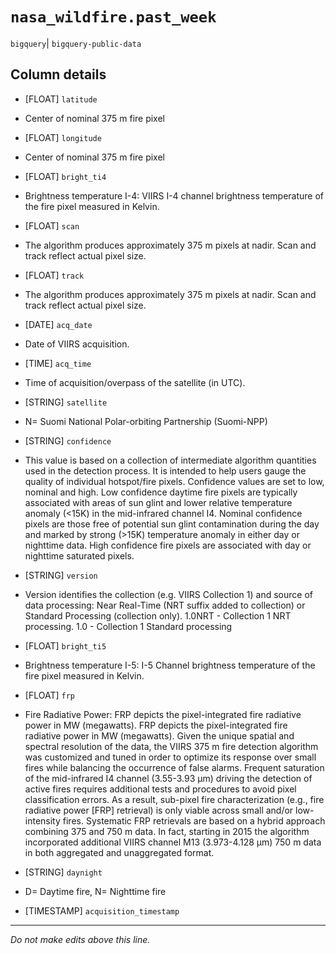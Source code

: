 # `nasa_wildfire.past_week`
`bigquery`| `bigquery-public-data`

## Column details
* [FLOAT]     `latitude`
 - Center of nominal 375 m fire pixel
* [FLOAT]     `longitude`
 - Center of nominal 375 m fire pixel
* [FLOAT]     `bright_ti4`
 - Brightness temperature I-4: VIIRS I-4 channel brightness temperature of the fire pixel measured in Kelvin.
* [FLOAT]     `scan`
 - The algorithm produces approximately 375 m pixels at nadir. Scan and track reflect actual pixel size.
* [FLOAT]     `track`
 - The algorithm produces approximately 375 m pixels at nadir. Scan and track reflect actual pixel size.
* [DATE]      `acq_date`
 - Date of VIIRS acquisition.
* [TIME]      `acq_time`
 - Time of acquisition/overpass of the satellite (in UTC).
* [STRING]    `satellite`
 - N= Suomi National Polar-orbiting Partnership (Suomi-NPP)
* [STRING]    `confidence`
 - This value is based on a collection of intermediate algorithm quantities used in the detection process. It is intended to help users gauge the quality of individual hotspot/fire pixels. Confidence values are set to low, nominal and high. Low confidence daytime fire pixels are typically associated with areas of sun glint and lower relative temperature anomaly (<15K) in the mid-infrared channel I4. Nominal confidence pixels are those free of potential sun glint contamination during the day and marked by strong (>15K) temperature anomaly in either day or nighttime data. High confidence fire pixels are associated with day or nighttime saturated pixels.
* [STRING]    `version`
 - Version identifies the collection (e.g. VIIRS Collection 1) and source of data processing: Near Real-Time (NRT suffix added to collection) or Standard Processing (collection only). 1.0NRT - Collection 1 NRT processing. 1.0 - Collection 1 Standard processing
* [FLOAT]     `bright_ti5`
 - Brightness temperature I-5: I-5 Channel brightness temperature of the fire pixel measured in Kelvin.
* [FLOAT]     `frp`
 - Fire Radiative Power: FRP depicts the pixel-integrated fire radiative power in MW (megawatts). FRP depicts the pixel-integrated fire radiative power in MW (megawatts). Given the unique spatial and spectral resolution of the data, the VIIRS 375 m fire detection algorithm was customized and tuned in order to optimize its response over small fires while balancing the occurrence of false alarms. Frequent saturation of the mid-infrared I4 channel (3.55-3.93 µm) driving the detection of active fires requires additional tests and procedures to avoid pixel classification errors. As a result, sub-pixel fire characterization (e.g., fire radiative power [FRP] retrieval) is only viable across small and/or low-intensity fires. Systematic FRP retrievals are based on a hybrid approach combining 375 and 750 m data. In fact, starting in 2015 the algorithm incorporated additional VIIRS channel M13 (3.973-4.128 µm) 750 m data in both aggregated and unaggregated format.
* [STRING]    `daynight`
 - D= Daytime fire, N= Nighttime fire
* [TIMESTAMP] `acquisition_timestamp`

-------------------------------------------------------------------------------
*Do not make edits above this line.*
